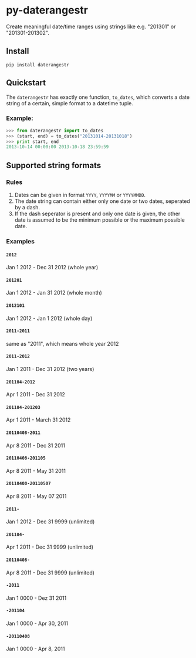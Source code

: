 py-daterangestr
===============

Create meaningful date/time ranges using strings like e.g. "201301" or "201301-201302".

## Install

    pip install daterangestr

## Quickstart

The `daterangestr` has exactly one function, `to_dates`, which converts a date string
of a certain, simple format to a datetime tuple.

### Example:

```python
>>> from daterangestr import to_dates
>>> (start, end) = to_dates("20131014-20131018")
>>> print start, end
2013-10-14 00:00:00 2013-10-18 23:59:59
```

## Supported string formats

### Rules

1. Dates can be given in format `YYYY`, `YYYYMM` or `YYYYMMDD`.
2. The date string can contain either only one date or two dates, seperated by a dash.
3. If the dash seperator is present and only one date is given, the other date is assumed to be the minimum possible or the maximum possible date.

### Examples

#### `2012`

Jan 1 2012 - Dec 31 2012 (whole year)

#### `201201`

Jan 1 2012  - Jan 31 2012 (whole month)

#### `2012101`

Jan 1 2012 - Jan 1 2012   (whole day)

#### `2011-2011`

same as "2011", which means whole year 2012

#### `2011-2012`

Jan 1 2011 - Dec 31 2012  (two years)

#### `201104-2012`

Apr 1 2011 - Dec 31 2012

#### `201104-201203`

Apr 1 2011 - March 31 2012

#### `20110408-2011`

Apr 8 2011 - Dec 31 2011

#### `20110408-201105`

Apr 8 2011 - May 31 2011

#### `20110408-20110507`

Apr 8 2011 - May 07 2011

#### `2011-`

Jan 1 2012 - Dec 31 9999 (unlimited)

#### `201104-`

Apr 1 2011 - Dec 31 9999 (unlimited)

#### `20110408-`

Apr 8 2011 - Dec 31 9999 (unlimited)

#### `-2011`

Jan 1 0000 - Dez 31 2011

#### `-201104`

Jan 1 0000 - Apr 30, 2011

#### `-20110408`

Jan 1 0000 - Apr 8, 2011
